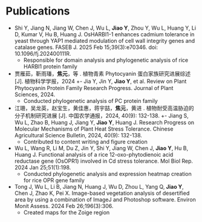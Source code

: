 # Publications

- Shi Y, Jiang N, Jiang W, Chen J, Wu L, **Jiao Y**, Zhou Y, Wu L, Huang Y, Li D, Kumar V, Hu B, Huang J. OsHARBI1-1 enhances cadmium tolerance in yeast through YAP1 mediated modulation of cell wall integrity genes and catalase genes. FASEB J. 2025 Feb 15;39(3):e70346. doi: 10.1096/fj.202400111R.
    - Responsible for domain analysis and phylogenetic analysis of rice HARBI1 protein family
- 贾雁茹，靳雨璠，**焦元**，等 . 植物青素 Phytocyanin 蛋白家族研究进展综述 [J]. 植物科学学报，2024
+- Jia Y, Jin Y, **Jiao Y**, et al. Review on Plant Phytocyanin Protein Family Research Progress. Journal of Plant Sciences, 2024.
    - Conducted phylogenetic analysis of PC protein family
- 江珊，吴龙英，赵宝生，黄佳惠，蒋宇喆，**焦元**，黄进 . 植物耐受高温胁迫的分子机制研究进展 [J]. 中国农学通报，2024, 40(9): 132-138.
+- Jiang S, Wu L, Zhao B, Huang J, Jiang Y, **Jiao Y**, Huang J. Research Progress on Molecular Mechanisms of Plant Heat Stress Tolerance. Chinese Agricultural Science Bulletin, 2024, 40(9): 132-138.
    - Contributed to content writing and figure creation
- Wu L, Wang R, Li M, Du Z, Jin Y, Shi Y, Jiang W, Chen J, **Jiao Y**, Hu B, Huang J. Functional analysis of a rice 12-oxo-phytodienoic acid reductase gene (OsOPR1) involved in Cd stress tolerance. Mol Biol Rep. 2024 Jan 25;51(1):198.
    - Conducted phylogenetic analysis and expression heatmap creation for rice OPR gene family
- Tong J, Wu L, Li B, Jiang N, Huang J, Wu D, Zhou L, Yang Q, **Jiao Y**, Chen J, Zhao K, Pei X. Image-based vegetation analysis of desertified area by using a combination of ImageJ and Photoshop software. Environ Monit Assess. 2024 Feb 26;196(3):306.
    - Created maps for the Zoige region